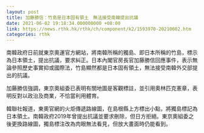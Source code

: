 ```yaml
---
layout: post
title: 加藤勝信：竹島是日本固有領土　無法接受南韓提出抗議
date: 2021-06-02 19:18:34.000000000 +08:00
link: https://news.rthk.hk/rthk/ch/component/k2/1593970-20210602.htm
categories: rthk
---
```


南韓政府日前就東京奧運官方網站，將南韓所稱的獨島、即日本所稱的竹島，標示為日本領土，提出抗議，要求糾正。日本內閣官房長官加藤勝信回應事件，表示無論參照歷史事實抑或國際法，竹島顯然都是日本固有領土，無法接受南韓外交部提出的抗議。

加藤勝信強調，東京奧組委已表明有關地圖是客觀標註，並引用奧林匹克憲章，表明反對以政治及商業，不恰當利用體育。

韓聯社報道，東奧官網的火炬傳遞路線圖，在島根縣上方標出小點，將獨島標記為日本領土。南韓政府2019年曾提出抗議並要求刪除，但日方拒絕。東京奧組委之後更換路線圖，獨島標注改為肉眼無法看見，但放大畫面時仍能看到。
